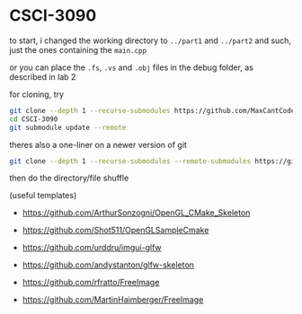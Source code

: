 # CSCI-3090
to start, i changed the working directory to `../part1` and `../part2` and such, just the ones containing the `main.cpp`

or you can place the `.fs`, `.vs` and `.obj` files  in the debug folder, as described in lab 2

for cloning, try
```sh
git clone --depth 1 --recurse-submodules https://github.com/MaxCantCode/CSCI-3090
cd CSCI-3090
git submodule update --remote
```

theres also a one-liner on a newer version of git
```sh
git clone --depth 1 --recurse-submodules --remote-submodules https://github.com/MaxCantCode/CSCI-3090
```
then do the directory/file shuffle

(useful templates)
- https://github.com/ArthurSonzogni/OpenGL_CMake_Skeleton
- https://github.com/Shot511/OpenGLSampleCmake
- https://github.com/urddru/imgui-glfw
- https://github.com/andystanton/glfw-skeleton

- https://github.com/rfratto/FreeImage
- https://github.com/MartinHaimberger/FreeImage
